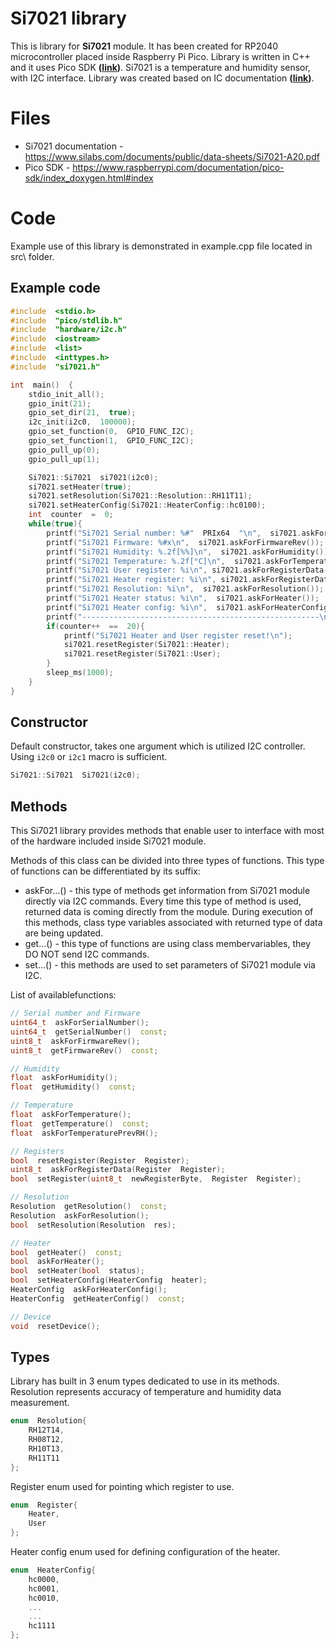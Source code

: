 # Si7021 library

This is library for **Si7021** module. It has been created for RP2040 microcontroller placed inside Raspberry Pi Pico. Library is written in C++ and it uses Pico SDK **([link](https://www.raspberrypi.com/documentation/pico-sdk/index_doxygen.html#index))**. Si7021 is a temperature and humidity sensor, with I2C interface. Library was created based on IC documentation **([link](https://www.silabs.com/documents/public/data-sheets/Si7021-A20.pdf))**.

# Files
+ Si7021 documentation - https://www.silabs.com/documents/public/data-sheets/Si7021-A20.pdf
+ Pico SDK - https://www.raspberrypi.com/documentation/pico-sdk/index_doxygen.html#index

# Code

Example use of this library is demonstrated in example.cpp file located in src\ folder.

## Example code
```cpp
#include  <stdio.h>
#include  "pico/stdlib.h"
#include  "hardware/i2c.h"
#include  <iostream>
#include  <list>
#include  <inttypes.h>
#include  "si7021.h"

int  main()  {
	stdio_init_all();
	gpio_init(21);
	gpio_set_dir(21,  true);
	i2c_init(i2c0,  100000);
	gpio_set_function(0,  GPIO_FUNC_I2C);
	gpio_set_function(1,  GPIO_FUNC_I2C);
	gpio_pull_up(0);
	gpio_pull_up(1);

	Si7021::Si7021  si7021(i2c0);
	si7021.setHeater(true);
	si7021.setResolution(Si7021::Resolution::RH11T11);
	si7021.setHeaterConfig(Si7021::HeaterConfig::hc0100);
	int  counter  =  0;
	while(true){
		printf("Si7021 Serial number: %#"  PRIx64  "\n",  si7021.askForSerialNumber());
		printf("Si7021 Firmware: %#x\n",  si7021.askForFirmwareRev());
		printf("Si7021 Humidity: %.2f[%%]\n",  si7021.askForHumidity());
		printf("Si7021 Temperature: %.2f[°C]\n",  si7021.askForTemperature());
		printf("Si7021 User register: %i\n", si7021.askForRegisterData(Si7021::Register::User));
		printf("Si7021 Heater register: %i\n", si7021.askForRegisterData(Si7021::Register::Heater));
		printf("Si7021 Resolution: %i\n",  si7021.askForResolution());
		printf("Si7021 Heater status: %i\n",  si7021.askForHeater());
		printf("Si7021 Heater config: %i\n",  si7021.askForHeaterConfig());
		printf("-----------------------------------------------------\n");
		if(counter++  ==  20){
			printf("Si7021 Heater and User register reset!\n");
			si7021.resetRegister(Si7021::Heater);
			si7021.resetRegister(Si7021::User);
		}
		sleep_ms(1000);
	}
}
```

## Constructor
Default constructor, takes one argument which is utilized I2C controller. Using `i2c0` or `i2c1` macro is sufficient.
```cpp
Si7021::Si7021  Si7021(i2c0);
```
## Methods
This Si7021 library provides methods that enable user to interface with most of the hardware included inside Si7021 module.

Methods of this class can be  divided into three types of functions. This type of functions can be differentiated by its suffix:
- askFor...() - this type of methods get information from Si7021 module directly via I2C commands. Every time this type of method is used, returned data is coming directly from the module. During execution of this methods, class type variables associated with returned type of data are being updated.
- get...() - this type of functions are using class membervariables, they DO NOT send I2C commands.
- set...() - this methods are used to set parameters of Si7021 module via I2C.

List of availablefunctions:
```cpp
// Serial number and Firmware
uint64_t  askForSerialNumber();
uint64_t  getSerialNumber()  const;
uint8_t  askForFirmwareRev();
uint8_t  getFirmwareRev()  const;

// Humidity
float  askForHumidity();
float  getHumidity()  const;

// Temperature
float  askForTemperature();
float  getTemperature()  const;
float  askForTemperaturePrevRH();

// Registers
bool  resetRegister(Register  Register);
uint8_t  askForRegisterData(Register  Register);
bool  setRegister(uint8_t  newRegisterByte,  Register  Register);

// Resolution
Resolution  getResolution()  const;
Resolution  askForResolution();
bool  setResolution(Resolution  res);

// Heater
bool  getHeater()  const;
bool  askForHeater();
bool  setHeater(bool  status);
bool  setHeaterConfig(HeaterConfig  heater);
HeaterConfig  askForHeaterConfig();
HeaterConfig  getHeaterConfig()  const;

// Device
void  resetDevice();
```

## Types
Library has built in 3 enum types dedicated to use in its methods.  
Resolution represents accuracy of temperature and humidity data measurement.
```cpp
enum  Resolution{
	RH12T14,
	RH08T12,
	RH10T13,
	RH11T11
};
```
Register enum used for pointing which register to use.
```cpp
enum  Register{
	Heater,
	User
};
```
Heater config enum used for defining configuration of the heater.
```cpp
enum  HeaterConfig{
	hc0000,
	hc0001,
	hc0010,
	...
	...
	hc1111
};
```
